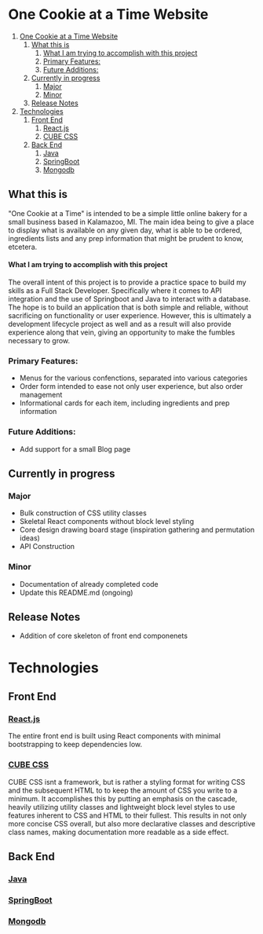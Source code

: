 # One Cookie at a Time Website

1. [One Cookie at a Time Website](#one-cookie-at-a-time-website)
   1. [What this is](#what-this-is)
         1. [What I am trying to accomplish with this project](#what-i-am-trying-to-accomplish-with-this-project)
      1. [Primary Features:](#primary-features)
      2. [Future Additions:](#future-additions)
   2. [Currently in progress](#currently-in-progress)
      1. [Major](#major)
      2. [Minor](#minor)
   3. [Release Notes](#release-notes)
2. [Technologies](#technologies)
   1. [Front End](#front-end)
      1. [React.js](#reactjs)
      2. [CUBE CSS](#cube-css)
   2. [Back End](#back-end)
      1. [Java](#java)
      2. [SpringBoot](#springboot)
      3. [Mongodb](#mongodb)

## What this is

"One Cookie at a Time" is intended to be a simple little online bakery for a small business based in Kalamazoo, MI. The main idea being to give a place to display what is available on any given day, what is able to be ordered, ingredients lists and any prep information that might be prudent to know, etcetera.

#### What I am trying to accomplish with this project

The overall intent of this project is to provide a practice space to build my skills as a Full Stack Developer. Specifically where it comes to API integration and the use of Springboot and Java to interact with a database. The hope is to build an application that is both simple and reliable, without sacrificing on functionality or user experience. However, this is ultimately a development lifecycle project as well and as a result will also provide experience along that vein, giving an opportunity to make the fumbles necessary to grow.

### Primary Features:

- Menus for the various confenctions, separated into various categories
- Order form intended to ease not only user experience, but also order management
- Informational cards for each item, including ingredients and prep information

### Future Additions:

- Add support for a small Blog page

## Currently in progress

### Major

- Bulk construction of CSS utility classes
- Skeletal React components without block level styling
- Core design drawing board stage (inspiration gathering and permutation ideas)
- API Construction

### Minor

- Documentation of already completed code
- Update this README.md (ongoing)

## Release Notes

- Addition of core skeleton of front end componenets

# Technologies

## Front End

### [React.js](https://reactjs.org)

The entire front end is built using React components with minimal bootstrapping to keep dependencies low.

### [CUBE CSS](https://piccalil.li/blog/cube-css/)

CUBE CSS isnt a framework, but is rather a styling format for writing CSS and the subsequent HTML to to keep the amount of CSS you write to a minimum. It accomplishes this by putting an emphasis on the cascade, heavily utilizing utility classes and lightweight block level styles to use features inherent to CSS and HTML to their fullest. This results in not only more concise CSS overall, but also more declarative classes and descriptive class names, making documentation more readable as a side effect.

## Back End

### [Java](https://www.java.com/)

### [SpringBoot](https://spring.io/projects/spring-boot/)

### [Mongodb](https://mongodb.com/)
